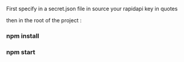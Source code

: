 First specify in a secret.json file in source your rapidapi key in quotes

then in the root of the project :

### npm install

### npm start
